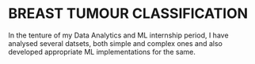 # BREAST TUMOUR CLASSIFICATION
In the tenture of my Data Analytics and ML internship period, I have analysed several datsets, both simple and complex ones and also developed appropriate ML implementations for the same. 
 
